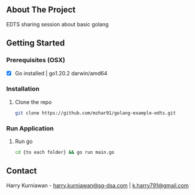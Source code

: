 <!-- ABOUT THE PROJECT -->

## About The Project

EDTS sharing session about basic golang

<!-- GETTING STARTED -->

## Getting Started

### Prerequisites (OSX)
- [x] Go installed | go1.20.2 darwin/amd64

### Installation
1. Clone the repo
   ```sh
   git clone https://github.com/mzhar91/golang-example-edts.git
   ```

### Run Application
1. Run go
   ```sh
   cd {to each folder} && go run main.go
   ```

<!-- CONTACT -->

## Contact

Harry Kurniawan - harry.kurniawan@sg-dsa.com | k.harry791@gmail.com